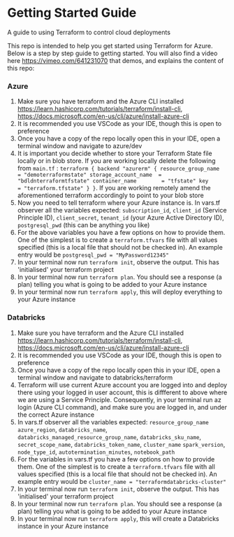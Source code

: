# Getting Started Guide 
A guide to using Terraform to control cloud deployments

This repo is intended to help you get started using Terraform for Azure. Below is a step by step guide to getting started. You will also find a video here https://vimeo.com/641231070 that demos, and explains the content of this repo: 

### Azure

1. Make sure you have terraform and the Azure CLI installed https://learn.hashicorp.com/tutorials/terraform/install-cli, https://docs.microsoft.com/en-us/cli/azure/install-azure-cli
2. It is recommended you use VSCode as your IDE, though this is open to preference
3. Once you have a copy of the repo locally open this in your IDE, open a terminal window and navigate to azure/dev
4. It is important you decide whether to store your Terraform State file locally or in blob store. If you are working locally delete the following from `main.tf` : `terraform {
  backend "azurerm" {
    resource_group_name   = "demoterraformstate"
    storage_account_name  = "bdldnterraformtfstate"
    container_name        = "tfstate"
    key                   = "terraform.tfstate"
  }
}`. If you are working remotely amend the aforementioned terraform accordingly to point to your blob store 
5. Now you need to tell terraform where your Azure instance is. In vars.tf observer all the variables expected: `subscription_id`, `client_id` (Service Principle ID), `client_secret`, `tenant_id` (your Azure Active Directory ID), `postgresql_pwd` (this can be anything you like)
6. For the above variables you have a few options on how to provide them. One of the simplest is to create a `terraform.tfvars` file with all values specified (this is a local file that should not be checked in). An example entry would be `postgresql_pwd = "MyPassword12345"`
7. In your terminal now run `terraform init`, observe the output. This has 'initialised' your terraform project 
8. In your terminal now run `terraform plan`. You should see a response (a plan) telling you what is going to be added to your Azure instance
9. In your terminal now run `terraform apply`, this will deploy everything to your Azure instance

### Databricks

1. Make sure you have terraform and the Azure CLI installed https://learn.hashicorp.com/tutorials/terraform/install-cli, https://docs.microsoft.com/en-us/cli/azure/install-azure-cli
2. It is recommended you use VSCode as your IDE, though this is open to preference
3. Once you have a copy of the repo locally open this in your IDE,  open a terminal window and navigate to databricks/terraform
4. Terraform will use current Azure account you are logged into and deploy there using your logged in user account, this is diffferent to above where we are using a Service Principle. Consequently, in your terminal run az login (Azure CLI command), and make sure you are logged in, and under the correct Azure instance 
5. In vars.tf observer all the variables expected: `resource_group_name`
`azure_region`, `databricks_name`, `databricks_managed_resource_group_name`, `databricks_sku_name`, `secret_scope_name`, `databricks_token_name`, `cluster_name`
`spark_version`, `node_type_id`, `autotermination_minutes`, `notebook_path`
6. For the variables in vars.tf you have a few options on how to provide them. One of the simplest is to create a `terraform.tfvars` file with all values specified (this is a local file that should not be checked in). An example entry would be `cluster_name = "terraformdatabricks-cluster"`
7. In your terminal now run `terraform init`, observe the output. This has 'initialised' your terraform project 
8. In your terminal now run `terraform plan`. You should see a response (a plan) telling you what is going to be added to your Azure instance
9. In your terminal now run `terraform apply`, this will create a Databricks instance in your Azure instance



